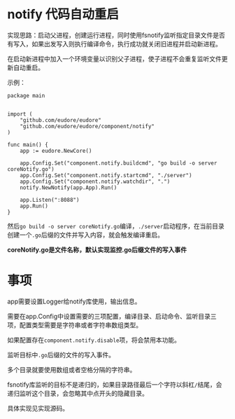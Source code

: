 # notify 代码自动重启

实现思路：启动父进程，创建运行进程，同时使用fsnotify监听指定目录文件是否有写入，如果出发写入则执行编译命令，执行成功就关闭旧进程并启动新进程。

在启动新进程中加入一个环境变量以识别父子进程，使子进程不会重复监听文件更新自动重启。

示例：

```golang
package main


import (
	"github.com/eudore/eudore"
	"github.com/eudore/eudore/component/notify"
)

func main() {
	app := eudore.NewCore()

	app.Config.Set("component.notify.buildcmd", "go build -o server coreNotify.go")
	app.Config.Set("component.notify.startcmd", "./server")
	app.Config.Set("component.notify.watchdir", ".")
	notify.NewNotify(app.App).Run()

	app.Listen(":8088")
	app.Run()
}
```

然后`go build -o server coreNotify.go`编译，`./server`启动程序，在当前目录创建一个`.go`后缀的文件并写入内容，就会触发编译重启。

**coreNotify.go是文件名称，默认实现监控.go后缀文件的写入事件**

# 事项

app需要设置Logger给notify库使用，输出信息。

需要在app.Config中设置需要的三项配置，编译目录、启动命令、监听目录三项，配置类型需要是字符串或者字符串数组类型。

如果配置存在`component.notify.disable`项，将会禁用本功能。

监听目标中`.go`后缀的文件的写入事件。

多个目录就要使用数组或者空格分隔的字符串。

fsnotify库监听的目标不是递归的，如果目录路径最后一个字符以斜杠`/`结尾，会递归监听这个目录，会忽略其中点开头的隐藏目录。

具体实现见实现源码。